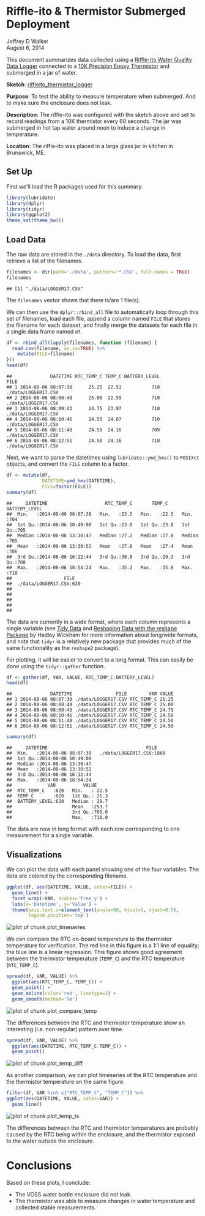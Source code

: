 # Riffle-ito & Thermistor Submerged Deployment
Jeffrey D Walker  
August 6, 2014  

This document summarizes data collected using a [Riffle-ito Water Quality Data Logger](https://github.com/p-v-o-s/riffle-ito) connected to a [10K Precision Epoxy Thermistor](http://www.adafruit.com/products/372) and submerged in a jar of water.

**Sketch**: [riffleito_thermistor_logger](https://github.com/walkerjeffd/riffle-ito-apps/blob/d137e07d5ac23a683431f4cc5cf6c404482cfeae/ino/riffleito_thermister_logger/riffleito_thermister_logger.ino)

**Purpose**: To test the ability to measure temperature when submerged. And to make sure the enclosure does not leak.

**Description**: The riffle-ito was configured with the sketch above and set to record readings from a 10K thermistor every 60 seconds. The jar was submerged in hot tap water around noon to induce a change in temperature.

**Location**: The riffle-ito was placed in a large glass jar in kitchen in Brunswick, ME. 

## Set Up

First we'll load the R packages used for this summary.


```r
library(lubridate)
library(dplyr)
library(tidyr)
library(ggplot2)
theme_set(theme_bw())
```

## Load Data

The raw data are stored in the `./data` directory. To load the data, first retrieve a list of the filenames.


```r
filenames <- dir(path='./data', pattern='*.CSV', full.names = TRUE)
filenames
```

```
## [1] "./data/LOGGER17.CSV"
```

The `filenames` vector shows that there is/are 1 file(s).

We can then use the `dplyr::rbind_all` file to automatically loop through this set of filenames, load each file, append a column named `FILE` that stores the filename for each dataset, and finally merge the datasets for each file in a single data frame named `df`.


```r
df <- rbind_all(lapply(filenames, function (filename) {
  read.csv(filename, as.is=TRUE) %>%
    mutate(FILE=filename)
}))
head(df)
```

```
##              DATETIME RTC_TEMP_C TEMP_C BATTERY_LEVEL                FILE
## 1 2014-08-06 08:07:38      25.25  22.51           710 ./data/LOGGER17.CSV
## 2 2014-08-06 08:08:40      25.00  22.59           710 ./data/LOGGER17.CSV
## 3 2014-08-06 08:09:43      24.75  23.97           710 ./data/LOGGER17.CSV
## 4 2014-08-06 08:10:46      24.50  24.07           710 ./data/LOGGER17.CSV
## 5 2014-08-06 08:11:48      24.50  24.16           709 ./data/LOGGER17.CSV
## 6 2014-08-06 08:12:51      24.50  24.16           710 ./data/LOGGER17.CSV
```

Next, we want to parse the datetimes using `lubridate::ymd_hms()` to `POSIXct` objects, and convert the `FILE` column to a factor.


```r
df <- mutate(df,
             DATETIME=ymd_hms(DATETIME),
             FILE=factor(FILE))
summary(df)
```

```
##     DATETIME                     RTC_TEMP_C       TEMP_C     BATTERY_LEVEL
##  Min.   :2014-08-06 08:07:38   Min.   :23.5   Min.   :22.5   Min.   :704  
##  1st Qu.:2014-08-06 10:49:00   1st Qu.:23.8   1st Qu.:23.8   1st Qu.:705  
##  Median :2014-08-06 13:30:47   Median :27.2   Median :27.0   Median :705  
##  Mean   :2014-08-06 13:30:52   Mean   :27.6   Mean   :27.4   Mean   :706  
##  3rd Qu.:2014-08-06 16:12:44   3rd Qu.:30.0   3rd Qu.:29.3   3rd Qu.:708  
##  Max.   :2014-08-06 18:54:24   Max.   :35.2   Max.   :35.8   Max.   :710  
##                   FILE    
##  ./data/LOGGER17.CSV:620  
##                           
##                           
##                           
##                           
## 
```

The data are currently in a wide format, where each column represents a single variable (see [Tidy Data](http://vita.had.co.nz/papers/tidy-data.pdf) and [Reshaping Data with the reshape Package](http://www.jstatsoft.org/v21/i12/paper) by Hadley Wickham for more information about long/wide formats, and note that `tidyr` is a relatively new package that provides much of the same functionality as the `reshape2` package). 

For plotting, it will be easier to convert to a long format. This can easily be done using the `tidyr::gather` function.


```r
df <- gather(df, VAR, VALUE, RTC_TEMP_C:BATTERY_LEVEL)
head(df)
```

```
##              DATETIME                FILE        VAR VALUE
## 1 2014-08-06 08:07:38 ./data/LOGGER17.CSV RTC_TEMP_C 25.25
## 2 2014-08-06 08:08:40 ./data/LOGGER17.CSV RTC_TEMP_C 25.00
## 3 2014-08-06 08:09:43 ./data/LOGGER17.CSV RTC_TEMP_C 24.75
## 4 2014-08-06 08:10:46 ./data/LOGGER17.CSV RTC_TEMP_C 24.50
## 5 2014-08-06 08:11:48 ./data/LOGGER17.CSV RTC_TEMP_C 24.50
## 6 2014-08-06 08:12:51 ./data/LOGGER17.CSV RTC_TEMP_C 24.50
```

```r
summary(df)
```

```
##     DATETIME                                    FILE     
##  Min.   :2014-08-06 08:07:38   ./data/LOGGER17.CSV:1860  
##  1st Qu.:2014-08-06 10:49:00                             
##  Median :2014-08-06 13:30:47                             
##  Mean   :2014-08-06 13:30:52                             
##  3rd Qu.:2014-08-06 16:12:44                             
##  Max.   :2014-08-06 18:54:24                             
##             VAR          VALUE      
##  RTC_TEMP_C   :620   Min.   : 22.5  
##  TEMP_C       :620   1st Qu.: 25.3  
##  BATTERY_LEVEL:620   Median : 29.7  
##                      Mean   :253.7  
##                      3rd Qu.:705.0  
##                      Max.   :710.0
```

The data are now in long format with each row corresponding to one measurement for a single variable.

## Visualizations

We can plot the data with each panel showing one of the four variables. The data are colored by the corresponding filename. 


```r
ggplot(df, aes(DATETIME, VALUE, color=FILE)) +
  geom_line() +
  facet_wrap(~VAR, scales='free_y') +
  labs(x='Datetime', y='Value') +
  theme(axis.text.x=element_text(angle=90, hjust=1, vjust=0.5),
        legend.position='top')
```

![plot of chunk plot_timeseries](./index_files/figure-html/plot_timeseries.png) 

We can compare the RTC on-board temperature to the thermistor temperature for verification. The red line in this figure is a 1:1 line of equality; the blue line is a linear regression. This figure shows good agreement between the thermistor temperature (`TEMP_C`) and the RTC temperature (`RTC_TEMP_C`).


```r
spread(df, VAR, VALUE) %>%
  ggplot(aes(RTC_TEMP_C, TEMP_C)) +
  geom_point() +
  geom_abline(color='red', linetype=2) +
  geom_smooth(method='lm')
```

![plot of chunk plot_compare_temp](./index_files/figure-html/plot_compare_temp.png) 

The differences between the RTC and thermistor temperature show an interesting (i.e. non-regular) pattern over time.


```r
spread(df, VAR, VALUE) %>%
  ggplot(aes(DATETIME, RTC_TEMP_C-TEMP_C)) +
  geom_point()
```

![plot of chunk plot_temp_diff](./index_files/figure-html/plot_temp_diff.png) 

As another comparison, we can plot timeseries of the RTC temperature and the thermistor temperature on the same figure.


```r
filter(df, VAR %in% c("RTC_TEMP_C", "TEMP_C")) %>%
ggplot(aes(DATETIME, VALUE, color=VAR)) +
  geom_line()
```

![plot of chunk plot_temp_ts](./index_files/figure-html/plot_temp_ts.png) 

The differences between the RTC and thermistor temperatures are probably caused by the RTC being within the enclosure, and the thermistor exposed to the water outside the enclosure.

# Conclusions

Based on these plots, I conclude:

- The VOSS water bottle enclosure did not leak.
- The thermistor was able to measure changes in water temperature and collected stable measurements.

